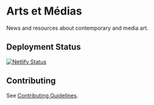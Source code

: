 # Arts et Médias

News and resources about contemporary and media art.


## Deployment Status

[![Netlify Status](https://api.netlify.com/api/v1/badges/1cd5137e-f7a0-40ea-8d83-6154ee63c2cb/deploy-status)](https://app.netlify.com/sites/arts-et-medias/deploys)


## Contributing

See [Contributing Guidelines](./CONTRIBUTING.md).
